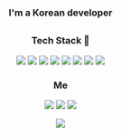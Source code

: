 

<h3 align="center"> I'm a Korean developer </h3>

<h2 align="center"> <Tech Stack> </h3>

  <h3 align="center"> Tech Stack 🌱 </h3>
  

  <p align="center">
  
   <img src="https://img.shields.io/badge/Python-3766AB?style=flat-square&logo=Python&logoColor=white"/>
   <img src="https://img.shields.io/badge/HTML-E34F26?style=flat-square&logo=HTML5&logoColor=white"/>
   <img src="https://img.shields.io/badge/React-61DAFB?style=flat-square&logo=React&logoColor=black"/>
   <img src="https://img.shields.io/badge/JavaScript-F7DF1E?style=flat-square&logo=JavaScript&logoColor=black"/>
   <img src="https://img.shields.io/badge/MySQL-4479A1?style=flat-square&logo=MySQL&logoColor=white"/>
   <img src="https://img.shields.io/badge/Django-092E20?style=flat-square&logo=Django&logoColor=white"/>
   <img src="https://img.shields.io/badge/Vue.js-4FC08D?style=flat-square&logo=Vue.js&logoColor=black"/>
   <img src="https://img.shields.io/badge/Mendix-0595db?style=flat-square&logo=&logoColor="/>
  

  

  </p>
  <h3 align="center"> Me </h3>
  <p align="center">
    <a href="mailto:choiys1995@gmail.com" target="_blank"><img src="https://img.shields.io/badge/Gmail-d14836?style=flat-square&logo=Gmail&logoColor=white"/></a>
    <a href="https://rmdev.tistory.com" target="_blank"><img src="https://img.shields.io/badge/Blog-Brightgreen?style=flat-square&logo=Blogger&logoColor=white"/></a>
    <a href="https://github.com/choiys1995" target="_blank"><img src="https://img.shields.io/badge/Github-181717?style=flat-square&logo=Github&logoColor=white"/></a>
  </p>
  
   <p align="center">
    <a href="https://www.notion.so/1efa5a3026d44c2c9f7fa640eb352177" target="_blank"><img src="https://img.shields.io/badge/Portfolio-000000?style=flat-square&logo=Notion&logoColor=white"/></a>
  </p>
  
    
<!--
**choiys1995/choiys1995** is a ✨ _special_ ✨ repository because its `README.md` (this file) appears on your GitHub profile.

Here are some ideas to get you started:

- 🔭 I’m currently working on ...
- 🌱 I’m currently learning ...
- 👯 I’m looking to collaborate on ...
- 🤔 I’m looking for help with ...
- 💬 Ask me about ...
- 📫 How to reach me: ...
- 😄 Pronouns: ...
- ⚡ Fun fact: ...
-->
